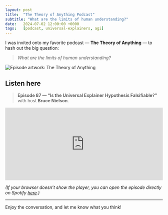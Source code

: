 ```yaml
---
layout: post
title:  "The Theory of Anything Podcast"
subtitle: "What are the limits of human understanding?"
date:   2024-07-02 12:00:00 +0000
tags:   [podcast, universal-explainers, agi]
---
```


I was invited onto my favorite podcast — **The Theory of Anything** — to hash out the big question:

> *What are the limits of human understanding?*

![Episode artwork: The Theory of Anything](https://i.scdn.co/image/ab6765630000ba8a1dee2d8bc616547884233c79)

## Listen here

> **Episode 87 — “Is the Universal Explainer Hypothesis Falsifiable?”**  
> with host **Bruce Nielson**.

<iframe
  src="https://open.spotify.com/embed/episode/1o3qx0bQtuRLUEdbIVxDq6"
  width="100%" height="232"
  frameborder="0"
  allow="encrypted-media; clipboard-write; picture-in-picture"
  allowfullscreen
></iframe>

*(If your browser doesn’t show the player, you can open the episode directly on Spotify [here](https://open.spotify.com/episode/1o3qx0bQtuRLUEdbIVxDq6).)*

---

Enjoy the conversation, and let me know what you think!
